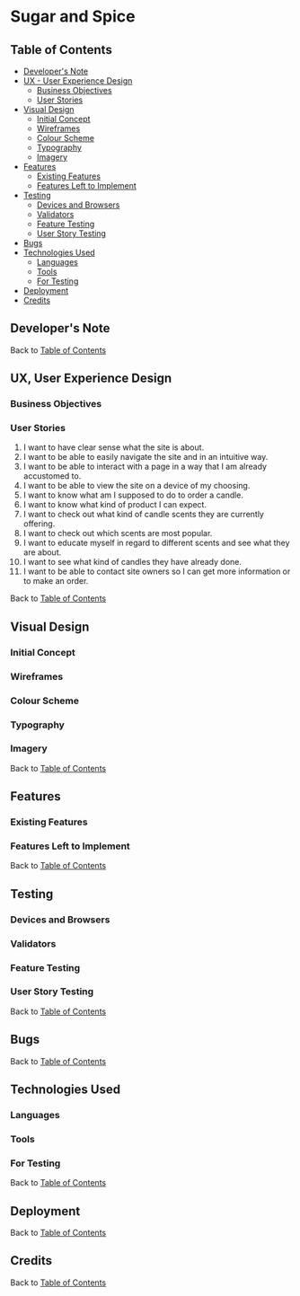 # Sugar and Spice


## **Table of Contents**

- [Developer's Note](#developers-note)
- [UX - User Experience Design](#ux-user-experience-design)
  - [Business Objectives](#business-objectives)
  - [User Stories](#user-stories)
- [Visual Design](#visual-design)
  - [Initial Concept](#initial-concept)
  - [Wireframes](#wireframes)
  - [Colour Scheme](#colour-scheme)
  - [Typography](#typography)
  - [Imagery](#imagery)
- [Features](#features)
  - [Existing Features](#existing-features)
  - [Features Left to Implement](#features-left-to-implement)
- [Testing](#testing)
  - [Devices and Browsers](#devices-and-browsers)
  - [Validators](#validators)
  - [Feature Testing](#feature-testing)
  - [User Story Testing](#user-story-testing)
- [Bugs](#bugs)
- [Technologies Used](#technologies-used)
  - [Languages](#languages)
  - [Tools](#tools)
  - [For Testing](#for-testing)
- [Deployment](#deployment)
- [Credits](#credits)


## **Developer's Note**
Back to [Table of Contents](#table-of-contents)


## **UX, User Experience Design**


### **Business Objectives**

### **User Stories**
1. I want to have clear sense what the site is about.
2. I want to be able to easily navigate the site and in an intuitive way.
3. I want to be able to interact with a page in a way that I am already accustomed to.
4. I want to be able to view the site on a device of my choosing.
5. I want to know what am I supposed to do to order a candle.
6. I want to know what kind of product I can expect.
7. I want to check out what kind of candle scents they are currently offering.
8. I want to check out which scents are most popular.
9. I want to educate myself in regard to different scents and see what they are about.
10. I want to see what kind of candles they have already done.
11. I want to be able to contact site owners so I can get more information or to make an order.

Back to [Table of Contents](#table-of-contents)


## **Visual Design**


### **Initial Concept**

### **Wireframes**

### **Colour Scheme**

### **Typography**

### **Imagery**
Back to [Table of Contents](#table-of-contents)


## **Features**


### **Existing Features**

### **Features Left to Implement**
Back to [Table of Contents](#table-of-contents)


## **Testing**


### **Devices and Browsers**

### **Validators**

### **Feature Testing**

### **User Story Testing**
Back to [Table of Contents](#table-of-contents)


## **Bugs**
Back to [Table of Contents](#table-of-contents)


## **Technologies Used**


### **Languages**

### **Tools**

### **For Testing**
Back to [Table of Contents](#table-of-contents)


## **Deployment**
Back to [Table of Contents](#table-of-contents)


## **Credits**
Back to [Table of Contents](#table-of-contents)